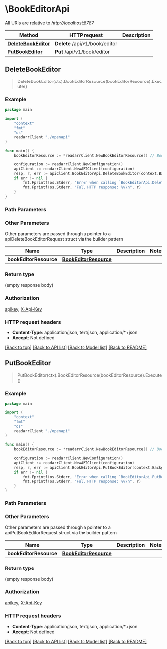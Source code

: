 # \BookEditorApi

All URIs are relative to *http://localhost:8787*

Method | HTTP request | Description
------------- | ------------- | -------------
[**DeleteBookEditor**](BookEditorApi.md#DeleteBookEditor) | **Delete** /api/v1/book/editor | 
[**PutBookEditor**](BookEditorApi.md#PutBookEditor) | **Put** /api/v1/book/editor | 



## DeleteBookEditor

> DeleteBookEditor(ctx).BookEditorResource(bookEditorResource).Execute()



### Example

```go
package main

import (
    "context"
    "fmt"
    "os"
    readarrClient "./openapi"
)

func main() {
    bookEditorResource := *readarrClient.NewBookEditorResource() // BookEditorResource |  (optional)

    configuration := readarrClient.NewConfiguration()
    apiClient := readarrClient.NewAPIClient(configuration)
    resp, r, err := apiClient.BookEditorApi.DeleteBookEditor(context.Background()).BookEditorResource(bookEditorResource).Execute()
    if err != nil {
        fmt.Fprintf(os.Stderr, "Error when calling `BookEditorApi.DeleteBookEditor``: %v\n", err)
        fmt.Fprintf(os.Stderr, "Full HTTP response: %v\n", r)
    }
}
```

### Path Parameters



### Other Parameters

Other parameters are passed through a pointer to a apiDeleteBookEditorRequest struct via the builder pattern


Name | Type | Description  | Notes
------------- | ------------- | ------------- | -------------
 **bookEditorResource** | [**BookEditorResource**](BookEditorResource.md) |  | 

### Return type

 (empty response body)

### Authorization

[apikey](../README.md#apikey), [X-Api-Key](../README.md#X-Api-Key)

### HTTP request headers

- **Content-Type**: application/json, text/json, application/*+json
- **Accept**: Not defined

[[Back to top]](#) [[Back to API list]](../README.md#documentation-for-api-endpoints)
[[Back to Model list]](../README.md#documentation-for-models)
[[Back to README]](../README.md)


## PutBookEditor

> PutBookEditor(ctx).BookEditorResource(bookEditorResource).Execute()



### Example

```go
package main

import (
    "context"
    "fmt"
    "os"
    readarrClient "./openapi"
)

func main() {
    bookEditorResource := *readarrClient.NewBookEditorResource() // BookEditorResource |  (optional)

    configuration := readarrClient.NewConfiguration()
    apiClient := readarrClient.NewAPIClient(configuration)
    resp, r, err := apiClient.BookEditorApi.PutBookEditor(context.Background()).BookEditorResource(bookEditorResource).Execute()
    if err != nil {
        fmt.Fprintf(os.Stderr, "Error when calling `BookEditorApi.PutBookEditor``: %v\n", err)
        fmt.Fprintf(os.Stderr, "Full HTTP response: %v\n", r)
    }
}
```

### Path Parameters



### Other Parameters

Other parameters are passed through a pointer to a apiPutBookEditorRequest struct via the builder pattern


Name | Type | Description  | Notes
------------- | ------------- | ------------- | -------------
 **bookEditorResource** | [**BookEditorResource**](BookEditorResource.md) |  | 

### Return type

 (empty response body)

### Authorization

[apikey](../README.md#apikey), [X-Api-Key](../README.md#X-Api-Key)

### HTTP request headers

- **Content-Type**: application/json, text/json, application/*+json
- **Accept**: Not defined

[[Back to top]](#) [[Back to API list]](../README.md#documentation-for-api-endpoints)
[[Back to Model list]](../README.md#documentation-for-models)
[[Back to README]](../README.md)

